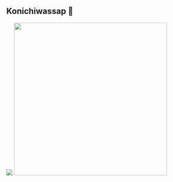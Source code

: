 ## Konichiwassap 🐒
<img src="https://github-readme-stats.vercel.app/api?username=NotAddison&show_icons=true&theme=dark">
<img src="https://wakatime.com/share/@NotAddison/cb3dfdbe-81df-49a1-9c5d-79f100bb5d83.svg" height="400">
